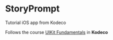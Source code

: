 # StoryPrompt

Tutorial iOS app from Kodeco

Follows the course [UIKit Fundamentals](https://www.kodeco.com/16124941-uikit-fundamentals) in **Kodeco**
